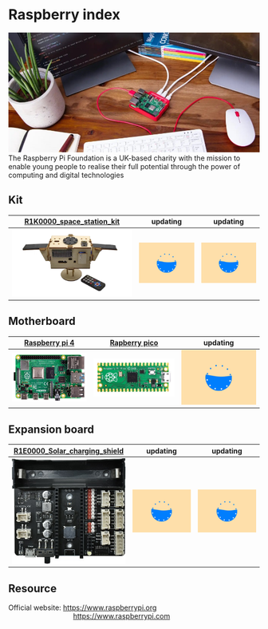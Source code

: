 # Raspberry index
<img src="../../_static/raspberry/raspberry_index/1img.jpg" style="zoom:100%">      
The Raspberry Pi Foundation is a UK-based charity with the mission to enable young people to realise their full potential through the power of computing and digital technologies  

## Kit
| [R1K0000_space_station_kit](../R1K0000_space_station_kit/R1K0000_space_station_kit.md) | updating | updating |
| :--: | :--: | :--: |
| [![Img](../../_static/raspberry/R1K0000_space_station_kit/25img.png)](../R1K0000_space_station_kit/R1K0000_space_station_kit.md) | ![Img](../../_static/web_logo/updating.gif) | ![Img](../../_static/web_logo/updating.gif) |

## Motherboard
| [Raspberry pi 4](../R1D0000_raspberry_pi4/R1D0000_raspberry_pi4.md) | [Rapberry pico](../R1D0001_raspberry_pico/R1D0001_raspberry_pico.md) | updating |
| :--: | :--: | :--: |
| ![img](../../_static/raspberry/R1D0000_raspberry_pi4/1img.jpg) | ![img](../../_static/raspberry/R1D0001_raspberry_pico/1img.jpg) | ![Img](../../_static/web_logo/updating.gif) |


## Expansion board
| [R1E0000_Solar_charging_shield](../R1E0000_solar_charging_shield_for_pico/R1E0000_solar_charging_shield_for_pico.md) | updating | updating |
| :--: | :--: | :--: |
| ![Img](../../_static/raspberry/R1E0000_solar_charging_shield_for_pico/3img.jpg) | ![Img](../../_static/web_logo/updating.gif) | ![Img](../../_static/web_logo/updating.gif) |

## Resource
Official website: <https://www.raspberrypi.org>  
&emsp;&emsp;&emsp;&emsp;&emsp;&emsp;&emsp;&emsp;&emsp; <https://www.raspberrypi.com>  
